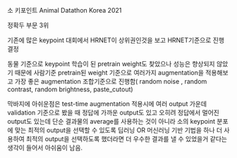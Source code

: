 소 키포인트
Animal Datathon Korea 2021

정확두 부문 3위

기존에 많은 keypoint 대회에서 HRNET이 상위권인것을 보고 HRNET기준으로 진행 결정

동물 기준으로 keypoint 학습이 된 pretrain weight도 찾았으나 성능은 향상되지 않았기 때문에 사람기준 pretrain된 weight 기준으로
여러가지 augmentation을 적용해보고 가장 좋은 augmentation 조합기준으로 진행함( random noise , random contrast, random brightness, paste_cutout)

막바지에 아쉬운점은 test-time augmentation 적용시에 여러 output 가운데 validation 기준으로 봤을 때 정답에 가까운 output도 있고 오히려 정답에서 멀어진 output도 있는데
단순 결과물의 average를 사용하는 것이 아니라 소의 keypoint 분포에 맞는 최적의 output을 선택할 수 있도록 딥러닝 OR 머신러닝 기반 기법을 하나 더 사용하여 최적의 output을 선택하도록 했더라면 더 우수한 결과를 낼 수 있었을거 같다는 생각이 들어서 아쉬움이 남음.
